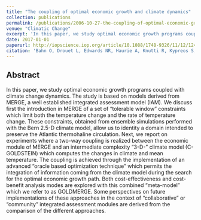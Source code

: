 ```yaml
---
title: "The coupling of optimal economic growth and climate dynamics"
collection: publications
permalink: /publications/2006-10-27-the-coupling-of-optimal-economic-growth-and-climate-dynamics
venue: "Climatic Change"
excerpt: 'In this paper, we study optimal economic growth programs coupled with climate change dynamics.'
date: 2017-01-01
paperurl: http://iopscience.iop.org/article/10.1088/1748-9326/11/12/124013/meta
citation: 'Bahn O, Drouet L, Edwards NR, Haurie A, Knutti R, Kypreos S, Stocker TF, Vial JP. "The coupling of optimal economic growth and climate dynamics." <i>Climatic Change</i>. 79, 103-119, 2006.'
---
```


## Abstract
 In this paper, we study optimal economic growth programs coupled with climate change dynamics. The study is based on models derived from MERGE, a well established integrated assessment model (IAM). We discuss first the introduction in MERGE of a set of “tolerable window” constraints which limit both the temperature change and the rate of temperature change. These constraints, obtained from ensemble simulations performed with the Bern 2.5-D climate model, allow us to identity a domain intended to preserve the Atlantic thermohaline circulation. Next, we report on experiments where a two-way coupling is realized between the economic module of MERGE and an intermediate complexity “3-D-” climate model (C-GOLDSTEIN) which computes the changes in climate and mean temperature. The coupling is achieved through the implementation of an advanced “oracle based optimization technique” which permits the integration of information coming from the climate model during the search for the optimal economic growth path. Both cost-effectiveness and cost-benefit analysis modes are explored with this combined “meta-model” which we refer to as GOLDMERGE. Some perspectives on future implementations of these approaches in the context of “collaborative” or “community” integrated assessment modules are derived from the comparison of the different approaches.
